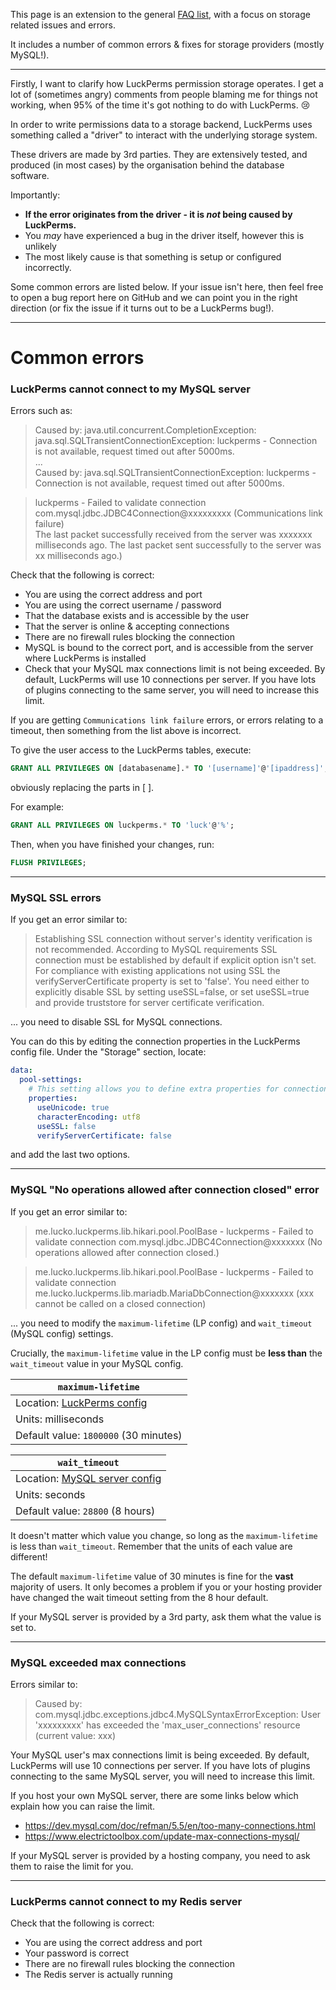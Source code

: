 This page is an extension to the general [FAQ list](https://github.com/lucko/LuckPerms/wiki/FAQ), with a focus on storage related issues and errors.

It includes a number of common errors & fixes for storage providers (mostly MySQL!).

___

Firstly, I want to clarify how LuckPerms permission storage operates. I get a lot of (sometimes angry) comments from people blaming me for things not working, when 95% of the time it's got nothing to do with LuckPerms. :cry:

In order to write permissions data to a storage backend, LuckPerms uses something called a "driver" to interact with the underlying storage system.

These drivers are made by 3rd parties. They are extensively tested, and produced (in most cases) by the organisation behind the database software.

Importantly:

* **If the error originates from the driver - it is *not* being caused by LuckPerms.**
* You *may* have experienced a bug in the driver itself, however this is unlikely
* The most likely cause is that something is setup or configured incorrectly.


Some common errors are listed below. If your issue isn't here, then feel free to open a bug report here on GitHub and we can point you in the right direction (or fix the issue if it turns out to be a LuckPerms bug!).

___

# Common errors

### LuckPerms cannot connect to my MySQL server

Errors such as:

> Caused by: java.util.concurrent.CompletionException: java.sql.SQLTransientConnectionException: luckperms - Connection is not available, request timed out after 5000ms.   
> ...   
> Caused by: java.sql.SQLTransientConnectionException: luckperms - Connection is not available, request timed out after 5000ms.


> luckperms - Failed to validate connection com.mysql.jdbc.JDBC4Connection@xxxxxxxxx (Communications link failure)   
> The last packet successfully received from the server was xxxxxxx milliseconds ago.  The last packet sent successfully to the server was xx milliseconds ago.)

Check that the following is correct:

* You are using the correct address and port
* You are using the correct username / password
* That the database exists and is accessible by the user
* That the server is online & accepting connections
* There are no firewall rules blocking the connection
* MySQL is bound to the correct port, and is accessible from the server where LuckPerms is installed
* Check that your MySQL max connections limit is not being exceeded. By default, LuckPerms will use 10 connections per server. If you have lots of plugins connecting to the same server, you will need to increase this limit.

If you are getting `Communications link failure` errors, or errors relating to a timeout, then something from the list above is incorrect.

To give the user access to the LuckPerms tables, execute:
```sql
GRANT ALL PRIVILEGES ON [databasename].* TO '[username]'@'[ipaddress]';
```
obviously replacing the parts in [ ].

For example:
```sql
GRANT ALL PRIVILEGES ON luckperms.* TO 'luck'@'%';
```

Then, when you have finished your changes, run:
```sql
FLUSH PRIVILEGES;
```

___

### MySQL SSL errors
If you get an error similar to:
> Establishing SSL connection without server's identity verification is not recommended. According to MySQL requirements SSL connection must be established by default if explicit option isn't set. For compliance with existing applications not using SSL the verifyServerCertificate property is set to 'false'. You need either to explicitly disable SSL by setting useSSL=false, or set useSSL=true and provide truststore for server certificate verification.

... you need to disable SSL for MySQL connections.

You can do this by editing the connection properties in the LuckPerms config file. Under the "Storage" section, locate:
```yaml
data:
  pool-settings:
    # This setting allows you to define extra properties for connections.
    properties:
      useUnicode: true
      characterEncoding: utf8
      useSSL: false
      verifyServerCertificate: false
```

and add the last two options.

___

### MySQL "No operations allowed after connection closed" error
If you get an error similar to:
> me.lucko.luckperms.lib.hikari.pool.PoolBase - luckperms - Failed to validate connection com.mysql.jdbc.JDBC4Connection@xxxxxxx (No operations allowed after connection closed.)

> me.lucko.luckperms.lib.hikari.pool.PoolBase - luckperms - Failed to validate connection me.lucko.luckperms.lib.mariadb.MariaDbConnection@xxxxxxx (xxx cannot be called on a closed connection)

... you need to modify the `maximum-lifetime` (LP config) and `wait_timeout` (MySQL config) settings.

Crucially, the `maximum-lifetime` value in the LP config must be **less than** the `wait_timeout` value in your MySQL config.

| `maximum-lifetime` |
|--------------------|
| Location: [LuckPerms config](https://github.com/lucko/LuckPerms/blob/be92a6754404b387dead24ebc1dd3ca8af8e6456/bukkit/src/main/resources/config.yml#L125-L128) |
| Units: milliseconds |
| Default value: `1800000` (30 minutes) |


| `wait_timeout` |
|----------------|
| Location: [MySQL server config](https://dev.mysql.com/doc/refman/5.7/en/server-system-variables.html#sysvar_wait_timeout) |
| Units: seconds |
| Default value: `28800` (8 hours) |

It doesn't matter which value you change, so long as the `maximum-lifetime` is less than `wait_timeout`. Remember that the units of each value are different!

The default `maximum-lifetime` value of 30 minutes is fine for the **vast** majority of users. It only becomes a problem if you or your hosting provider have changed the wait timeout setting from the 8 hour default.

If your MySQL server is provided by a 3rd party, ask them what the value is set to.

___

### MySQL exceeded max connections

Errors similar to:

> Caused by: com.mysql.jdbc.exceptions.jdbc4.MySQLSyntaxErrorException: User 'xxxxxxxxx' has exceeded the 'max_user_connections' resource (current value: xxx)

Your MySQL user's max connections limit is being exceeded. By default, LuckPerms will use 10 connections per server. If you have lots of plugins connecting to the same MySQL server, you will need to increase this limit.

If you host your own MySQL server, there are some links below which explain how you can raise the limit.

* https://dev.mysql.com/doc/refman/5.5/en/too-many-connections.html
* https://www.electrictoolbox.com/update-max-connections-mysql/

If your MySQL server is provided by a hosting company, you need to ask them to raise the limit for you.

___

### LuckPerms cannot connect to my Redis server
Check that the following is correct:

* You are using the correct address and port
* Your password is correct
* There are no firewall rules blocking the connection
* The Redis server is actually running
